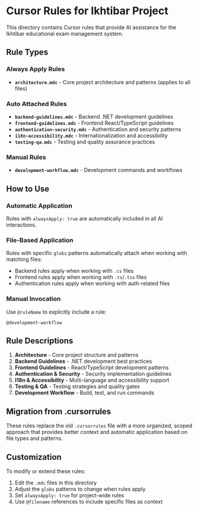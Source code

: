 # Cursor Rules for Ikhtibar Project

This directory contains Cursor rules that provide AI assistance for the Ikhtibar educational exam management system.

## Rule Types

### Always Apply Rules
- **`architecture.mdc`** - Core project architecture and patterns (applies to all files)

### Auto Attached Rules
- **`backend-guidelines.mdc`** - Backend .NET development guidelines
- **`frontend-guidelines.mdc`** - Frontend React/TypeScript guidelines
- **`authentication-security.mdc`** - Authentication and security patterns
- **`i18n-accessibility.mdc`** - Internationalization and accessibility
- **`testing-qa.mdc`** - Testing and quality assurance practices

### Manual Rules
- **`development-workflow.mdc`** - Development commands and workflows

## How to Use

### Automatic Application
Rules with `alwaysApply: true` are automatically included in all AI interactions.

### File-Based Application
Rules with specific `globs` patterns automatically attach when working with matching files:
- Backend rules apply when working with `.cs` files
- Frontend rules apply when working with `.ts`/`.tsx` files
- Authentication rules apply when working with auth-related files

### Manual Invocation
Use `@ruleName` to explicitly include a rule:
```
@development-workflow
```

## Rule Descriptions

1. **Architecture** - Core project structure and patterns
2. **Backend Guidelines** - .NET development best practices
3. **Frontend Guidelines** - React/TypeScript development patterns
4. **Authentication & Security** - Security implementation guidelines
5. **I18n & Accessibility** - Multi-language and accessibility support
6. **Testing & QA** - Testing strategies and quality gates
7. **Development Workflow** - Build, test, and run commands

## Migration from .cursorrules

These rules replace the old `.cursorrules` file with a more organized, scoped approach that provides better context and automatic application based on file types and patterns.

## Customization

To modify or extend these rules:
1. Edit the `.mdc` files in this directory
2. Adjust the `globs` patterns to change when rules apply
3. Set `alwaysApply: true` for project-wide rules
4. Use `@filename` references to include specific files as context
